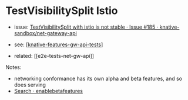 # TestVisibilitySplit Istio


- issue: [TestVisibilitySplit with istio is not stable · Issue #185 · knative-sandbox/net-gateway-api](https://github.com/knative-sandbox/net-gateway-api/issues/185)

- see: [[knative-features-gw-api-tests]]

- related: [[e2e-tests-net-gw-api]]

Notes:
- networking conformance has its own alpha and beta features, and so does serving
- [Search · enablebetafeatures](https://github.com/knative/serving/search?q=enablebetafeatures)


[//begin]: # "Autogenerated link references for markdown compatibility"
[knative-features-gw-api-tests]: knative-features-gw-api-tests.md "Knative features missing gateway api implementation"
[//end]: # "Autogenerated link references"